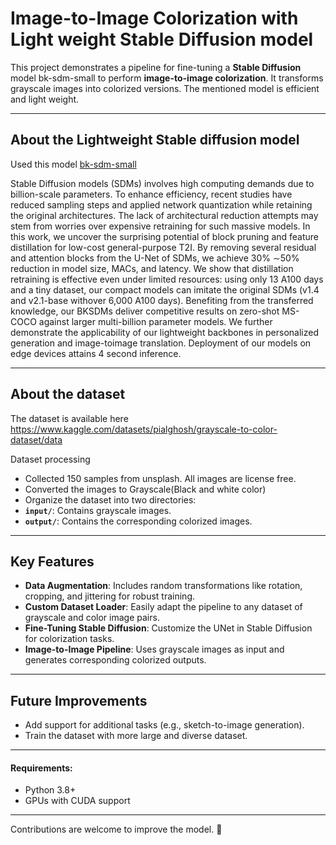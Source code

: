 # Image-to-Image Colorization with Light weight Stable Diffusion model 

This project demonstrates a pipeline for fine-tuning a **Stable Diffusion** model bk-sdm-small to perform **image-to-image colorization**. It transforms grayscale images into colorized versions. The mentioned model is efficient and light weight. 

---
## About the Lightweight Stable diffusion model
Used this model [bk-sdm-small](https://huggingface.co/nota-ai/bk-sdm-small)

Stable Diffusion models (SDMs) involves high computing demands due to billion-scale parameters.
To enhance efficiency, recent studies have reduced sampling steps and
applied network quantization while retaining the original architectures.
The lack of architectural reduction attempts may stem from worries over
expensive retraining for such massive models. In this work, we uncover the
surprising potential of block pruning and feature distillation for low-cost
general-purpose T2I. By removing several residual and attention blocks
from the U-Net of SDMs, we achieve 30% ∼50% reduction in model size,
MACs, and latency. We show that distillation retraining is effective even
under limited resources: using only 13 A100 days and a tiny dataset, our
compact models can imitate the original SDMs (v1.4 and v2.1-base withover 6,000 A100 days).
Benefiting from the transferred knowledge, our BKSDMs deliver competitive results on zero-shot MS-COCO against larger multi-billion parameter models. 
We further demonstrate the applicability of our lightweight backbones in personalized generation and image-toimage translation. Deployment of our models on edge devices attains 4 second inference.

---
## About the dataset
The dataset is available here https://www.kaggle.com/datasets/pialghosh/grayscale-to-color-dataset/data

Dataset processing
- Collected 150 samples from unsplash. All images are license free.
- Converted the images to Grayscale(Black and white color)
- Organize the dataset into two directories:  
- **`input/`**: Contains grayscale images.  
- **`output/`**: Contains the corresponding colorized images. 
---
## Key Features  
- **Data Augmentation**: Includes random transformations like rotation, cropping, and jittering for robust training.    
- **Custom Dataset Loader**: Easily adapt the pipeline to any dataset of grayscale and color image pairs.
- **Fine-Tuning Stable Diffusion**: Customize the UNet in Stable Diffusion for colorization tasks.
- **Image-to-Image Pipeline**: Uses grayscale images as input and generates corresponding colorized outputs.   
---

## Future Improvements  
- Add support for additional tasks (e.g., sketch-to-image generation).  
- Train the dataset with more large and diverse dataset.    
---
#### Requirements:
- Python 3.8+
- GPUs with CUDA support


---  

Contributions are welcome to improve the model. 🚀
